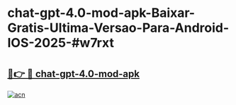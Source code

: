 # chat-gpt-4.0-mod-apk-Baixar-Gratis-Ultima-Versao-Para-Android-IOS-2025-#w7rxt

# <h2><a href="https://ainizakaria.my?title=chat-gpt-4.0-mod-apk&ref=25M">🔗👉 🔴 chat-gpt-4.0-mod-apk</a></h2>

[![acn](https://github.com/user-attachments/assets/0f9c940e-d8b0-45ae-aac7-cd30a18b3e1c)](https://ainizakaria.my?title=chat-gpt-4.0-mod-apk&ref=25M)

